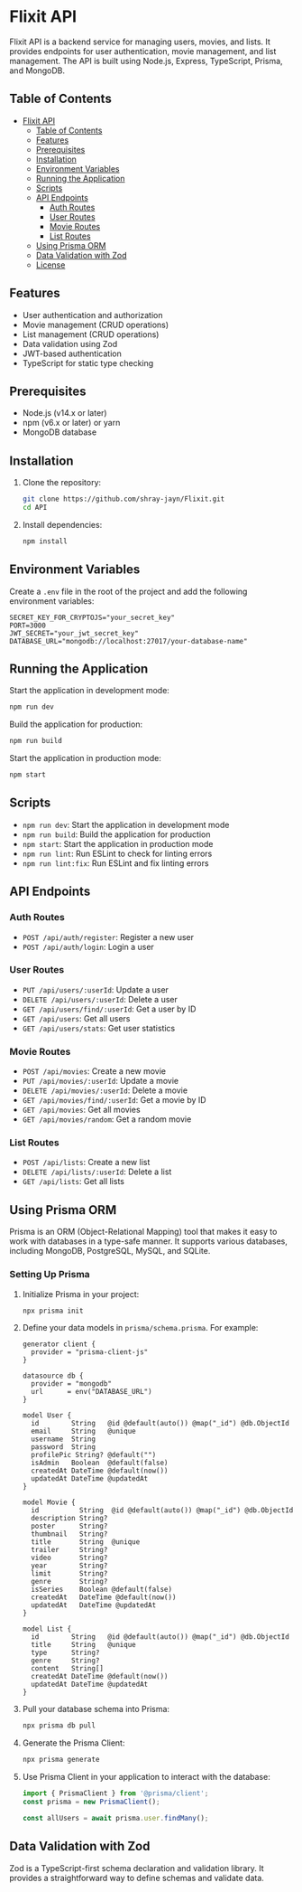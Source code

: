 # Flixit API

Flixit API is a backend service for managing users, movies, and lists. It provides endpoints for user authentication, movie management, and list management. The API is built using Node.js, Express, TypeScript, Prisma, and MongoDB.

## Table of Contents

- [Flixit API](#flixit-api)
  - [Table of Contents](#table-of-contents)
  - [Features](#features)
  - [Prerequisites](#prerequisites)
  - [Installation](#installation)
  - [Environment Variables](#environment-variables)
  - [Running the Application](#running-the-application)
  - [Scripts](#scripts)
  - [API Endpoints](#api-endpoints)
    - [Auth Routes](#auth-routes)
    - [User Routes](#user-routes)
    - [Movie Routes](#movie-routes)
    - [List Routes](#list-routes)
  - [Using Prisma ORM](#using-prisma-orm)
  - [Data Validation with Zod](#data-validation-with-zod)
  - [License](#license)

## Features

- User authentication and authorization
- Movie management (CRUD operations)
- List management (CRUD operations)
- Data validation using Zod
- JWT-based authentication
- TypeScript for static type checking

## Prerequisites

- Node.js (v14.x or later)
- npm (v6.x or later) or yarn
- MongoDB database

## Installation

1. Clone the repository:

    ```sh
    git clone https://github.com/shray-jayn/Flixit.git
    cd API
    ```

2. Install dependencies:

    ```sh
    npm install
    ```

## Environment Variables

Create a `.env` file in the root of the project and add the following environment variables:

```env
SECRET_KEY_FOR_CRYPTOJS="your_secret_key"
PORT=3000
JWT_SECRET="your_jwt_secret_key"
DATABASE_URL="mongodb://localhost:27017/your-database-name"
```

## Running the Application

Start the application in development mode:

```sh
npm run dev
```

Build the application for production:

```sh
npm run build
```

Start the application in production mode:

```sh
npm start
```

## Scripts

- `npm run dev`: Start the application in development mode
- `npm run build`: Build the application for production
- `npm start`: Start the application in production mode
- `npm run lint`: Run ESLint to check for linting errors
- `npm run lint:fix`: Run ESLint and fix linting errors

## API Endpoints

### Auth Routes

- `POST /api/auth/register`: Register a new user
- `POST /api/auth/login`: Login a user

### User Routes

- `PUT /api/users/:userId`: Update a user
- `DELETE /api/users/:userId`: Delete a user
- `GET /api/users/find/:userId`: Get a user by ID
- `GET /api/users`: Get all users
- `GET /api/users/stats`: Get user statistics

### Movie Routes

- `POST /api/movies`: Create a new movie
- `PUT /api/movies/:userId`: Update a movie
- `DELETE /api/movies/:userId`: Delete a movie
- `GET /api/movies/find/:userId`: Get a movie by ID
- `GET /api/movies`: Get all movies
- `GET /api/movies/random`: Get a random movie

### List Routes

- `POST /api/lists`: Create a new list
- `DELETE /api/lists/:userId`: Delete a list
- `GET /api/lists`: Get all lists


## Using Prisma ORM

Prisma is an ORM (Object-Relational Mapping) tool that makes it easy to work with databases in a type-safe manner. It supports various databases, including MongoDB, PostgreSQL, MySQL, and SQLite.

### Setting Up Prisma

1. Initialize Prisma in your project:

    ```sh
    npx prisma init
    ```

2. Define your data models in `prisma/schema.prisma`. For example:

    ```prisma
    generator client {
      provider = "prisma-client-js"
    }

    datasource db {
      provider = "mongodb"
      url      = env("DATABASE_URL")
    }

    model User {
      id        String   @id @default(auto()) @map("_id") @db.ObjectId
      email     String   @unique
      username  String   
      password  String
      profilePic String? @default("")
      isAdmin   Boolean  @default(false) 
      createdAt DateTime @default(now())
      updatedAt DateTime @updatedAt
    }

    model Movie {
      id          String  @id @default(auto()) @map("_id") @db.ObjectId
      description String?
      poster      String?
      thumbnail   String?
      title       String  @unique 
      trailer     String?
      video       String?
      year        String?
      limit       String?
      genre       String?
      isSeries    Boolean @default(false) 
      createdAt   DateTime @default(now())
      updatedAt   DateTime @updatedAt
    }

    model List {
      id        String   @id @default(auto()) @map("_id") @db.ObjectId
      title     String   @unique
      type      String?
      genre     String?
      content   String[]
      createdAt DateTime @default(now())
      updatedAt DateTime @updatedAt
    }
    ```

3. Pull your database schema into Prisma:

    ```sh
    npx prisma db pull
    ```

4. Generate the Prisma Client:

    ```sh
    npx prisma generate
    ```

5. Use Prisma Client in your application to interact with the database:

    ```ts
    import { PrismaClient } from '@prisma/client';
    const prisma = new PrismaClient();

    const allUsers = await prisma.user.findMany();
    ```

## Data Validation with Zod

Zod is a TypeScript-first schema declaration and validation library. It provides a straightforward way to define schemas and validate data.
